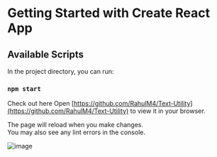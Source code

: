 # Getting Started with Create React App



## Available Scripts

In the project directory, you can run:

### `npm start`

Check out here
Open [https://github.com/RahulM4/Text-Utility](https://github.com/RahulM4/Text-Utility) to view it in your browser.

The page will reload when you make changes.\
You may also see any lint errors in the console.

![image](https://user-images.githubusercontent.com/75800571/233736247-c5026849-9d7d-4e80-8669-bab13929ade5.png)
